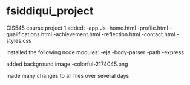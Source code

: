 # fsiddiqui_project
CIS545 course project 1
added:
-app.Js
-home.html
-profile.html
-qualifications.html
-achievement.html
-reflection.html
-contact.html
-styles.css

installed the following node modules:
-ejs
-body-parser
-path
-express

added background image -colorful-2174045.png

made many changes to all files over several days